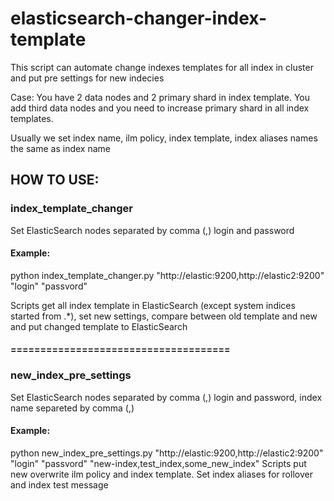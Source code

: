 # elasticsearch-changer-index-template
 This script can automate change indexes templates for all index in cluster and put pre settings for new indecies
 
 Case: You have 2 data nodes and 2 primary shard in index template. You add third data nodes and you need to increase primary shard in all index templates. 

Usually we set index name, ilm policy, index template, index aliases names the same as index name
## HOW TO USE:
### index_template_changer 
Set ElasticSearch nodes separated by comma (,) login and password
#### Example:
python index_template_changer.py "http://elastic:9200,http://elastic2:9200" "login" "passvord"

Scripts get all index template in ElasticSearch (except system indices started from .*), set new settings, compare between old template and new and put changed template to ElasticSearch
#### =====================================
### new_index_pre_settings 
Set ElasticSearch nodes separated by comma (,) login and password, index name separeted by comma (,)
#### Example:
python new_index_pre_settings.py "http://elastic:9200,http://elastic2:9200" "login" "passvord" "new-index,test_index,some_new_index"
Scripts put new overwrite ilm policy and index template. Set index aliases for rollover and index test message